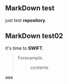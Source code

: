 ## MarkDown test
just test **repository**.

## MarkDown test02
it's time to **SWIFT**.
>Forexample.
>>contents

aaa
